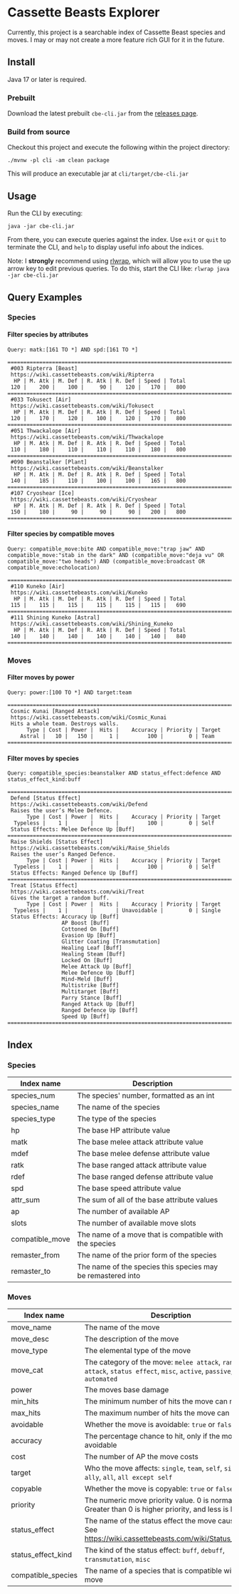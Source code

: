 # Cassette Beasts Explorer

Currently, this project is a searchable index of Cassette Beast species and moves. I may or may not create a more
feature rich GUI for it in the future.

## Install

Java 17 or later is required.

### Prebuilt

Download the latest prebuilt `cbe-cli.jar` from the [releases page](https://github.com/pwinckles/cassette-beasts-explorer/releases).

### Build from source

Checkout this project and execute the following within the project directory:

```shell
./mvnw -pl cli -am clean package
```

This will produce an executable jar at `cli/target/cbe-cli.jar`

## Usage

Run the CLI by executing:

```shell
java -jar cbe-cli.jar
```

From there, you can execute queries against the index. Use `exit` or `quit` to terminate the CLI, and `help` to
display useful info about the indices.

Note: I **strongly** recommend using [rlwrap](https://github.com/hanslub42/rlwrap), which will allow you to use the
up arrow key to edit previous queries. To do this, start the CLI like: `rlwrap java -jar cbe-cli.jar`

## Query Examples

### Species

#### Filter species by attributes

```
Query: matk:[161 TO *] AND spd:[161 TO *]

================================================================================
 #003 Ripterra [Beast]
 https://wiki.cassettebeasts.com/wiki/Ripterra
  HP | M. Atk | M. Def | R. Atk | R. Def | Speed | Total
 120 |    200 |    100 |     90 |    120 |   170 |   800
================================================================================
 #033 Tokusect [Air]
 https://wiki.cassettebeasts.com/wiki/Tokusect
  HP | M. Atk | M. Def | R. Atk | R. Def | Speed | Total
 120 |    170 |    120 |    100 |    120 |   170 |   800
================================================================================
 #051 Thwackalope [Air]
 https://wiki.cassettebeasts.com/wiki/Thwackalope
  HP | M. Atk | M. Def | R. Atk | R. Def | Speed | Total
 110 |    180 |    110 |    110 |    110 |   180 |   800
================================================================================
 #090 Beanstalker [Plant]
 https://wiki.cassettebeasts.com/wiki/Beanstalker
  HP | M. Atk | M. Def | R. Atk | R. Def | Speed | Total
 140 |    185 |    110 |    100 |    100 |   165 |   800
================================================================================
 #107 Cryoshear [Ice]
 https://wiki.cassettebeasts.com/wiki/Cryoshear
  HP | M. Atk | M. Def | R. Atk | R. Def | Speed | Total
 150 |    180 |     90 |     90 |     90 |   200 |   800
================================================================================
```

#### Filter species by compatible moves

```
Query: compatible_move:bite AND compatible_move:"trap jaw" AND compatible_move:"stab in the dark" AND (compatible_move:"deja vu" OR compatible_move:"two heads") AND (compatible_move:broadcast OR compatible_move:echolocation)

================================================================================
 #110 Kuneko [Air]
 https://wiki.cassettebeasts.com/wiki/Kuneko
  HP | M. Atk | M. Def | R. Atk | R. Def | Speed | Total
 115 |    115 |    115 |    115 |    115 |   115 |   690
================================================================================
 #111 Shining Kuneko [Astral]
 https://wiki.cassettebeasts.com/wiki/Shining_Kuneko
  HP | M. Atk | M. Def | R. Atk | R. Def | Speed | Total
 140 |    140 |    140 |    140 |    140 |   140 |   840
================================================================================
```

### Moves

#### Filter moves by power

```
Query: power:[100 TO *] AND target:team

================================================================================
 Cosmic Kunai [Ranged Attack]
 https://wiki.cassettebeasts.com/wiki/Cosmic_Kunai
 Hits a whole team. Destroys walls.
      Type | Cost | Power |  Hits |    Accuracy | Priority | Target
    Astral |   10 |   150 |     1 |         100 |        0 | Team
================================================================================
```

#### Filter moves by species

```
Query: compatible_species:beanstalker AND status_effect:defence AND status_effect_kind:buff

================================================================================
 Defend [Status Effect]
 https://wiki.cassettebeasts.com/wiki/Defend
 Raises the user’s Melee Defence.
      Type | Cost | Power |  Hits |    Accuracy | Priority | Target
  Typeless |    1 |       |       |         100 |        0 | Self
 Status Effects: Melee Defence Up [Buff]
================================================================================
 Raise Shields [Status Effect]
 https://wiki.cassettebeasts.com/wiki/Raise_Shields
 Raises the user’s Ranged Defence.
      Type | Cost | Power |  Hits |    Accuracy | Priority | Target
  Typeless |    1 |       |       |         100 |        0 | Self
 Status Effects: Ranged Defence Up [Buff]
================================================================================
 Treat [Status Effect]
 https://wiki.cassettebeasts.com/wiki/Treat
 Gives the target a random buff.
      Type | Cost | Power |  Hits |    Accuracy | Priority | Target
  Typeless |    1 |       |       | Unavoidable |        0 | Single
 Status Effects: Accuracy Up [Buff]
                 AP Boost [Buff]
                 Cottoned On [Buff]
                 Evasion Up [Buff]
                 Glitter Coating [Transmutation]
                 Healing Leaf [Buff]
                 Healing Steam [Buff]
                 Locked On [Buff]
                 Melee Attack Up [Buff]
                 Melee Defence Up [Buff]
                 Mind-Meld [Buff]
                 Multistrike [Buff]
                 Multitarget [Buff]
                 Parry Stance [Buff]
                 Ranged Attack Up [Buff]
                 Ranged Defence Up [Buff]
                 Speed Up [Buff]
================================================================================
```

## Index

### Species

| Index name      | Description                                                 |
|-----------------|-------------------------------------------------------------|
| species_num     | The species' number, formatted as an int                    |
| species_name    | The name of the species                                     |
| species_type    | The type of the species                                     |
| hp              | The base HP attribute value                                 |
| matk            | The base melee attack attribute value                       |
| mdef            | The base melee defense attribute value                      |
| ratk            | The base ranged attack attribute value                      |
| rdef            | The base ranged defense attribute value                     |
| spd             | The base speed attribute value                              |
| attr_sum        | The sum of all of the base attribute values                 |
| ap              | The number of available AP                                  |
| slots           | The number of available move slots                          |
| compatible_move | The name of a move that is compatible with the species      |
| remaster_from   | The name of the prior form of the species                   |
| remaster_to     | The name of the species this species may be remastered into |

### Moves

| Index name         | Description                                                                                                          |
|--------------------|----------------------------------------------------------------------------------------------------------------------|
| move_name          | The name of the move                                                                                                 |
| move_desc          | The description of the move                                                                                          |
| move_type          | The elemental type of the move                                                                                       |
| move_cat           | The category of the move: `melee attack`, `ranged attack`, `status effect`, `misc`, `active`, `passive`, `automated` |
| power              | The moves base damage                                                                                                |
| min_hits           | The minimum number of hits the move can make                                                                         |
| max_hits           | The maximum number of hits the move can make                                                                         |
| avoidable          | Whether the move is avoidable: `true` or `false`                                                                     |
| accuracy           | The percentage chance to hit, only if the move is avoidable                                                          |
| cost               | The number of AP the move costs                                                                                      |
| target             | Who the move affects: `single`, `team`, `self`, `single ally`, `all`, `all except self`                              |
| copyable           | Whether the move is copyable: `true` or `false`                                                                      |
| priority           | The numeric move priority value. 0 is normal. Greater than 0 is higher priority, and less is lower.                  |
| status_effect      | The name of the status effect the move causes. See https://wiki.cassettebeasts.com/wiki/Status_Effects               |
| status_effect_kind | The kind of the status effect: `buff`, `debuff`, `transmutation`, `misc`                                             |
| compatible_species | The name of a species that is compatible with the move                                                               |
